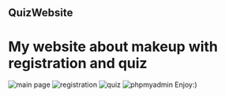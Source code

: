 ## QuizWebsite
# My website about makeup with registration and quiz
![main page](http://images.tinypic.pl/i/00904/lc72f9rk2dae.jpg)
![registration](http://files.tinypic.pl/i/00904/bd0t9to1lnce.jpg)
![quiz](http://pics.tinypic.pl/i/00904/ltkzmduz06vk.jpg)
![phpmyadmin](http://files.tinypic.pl/i/00904/gsun17arzj9z.jpg)
Enjoy:) 
